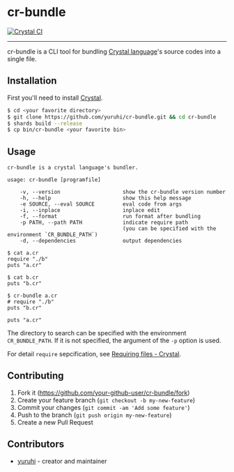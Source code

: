 # cr-bundle

[![Crystal CI](https://github.com/yuruhi/cr-bundle/workflows/Crystal%20CI/badge.svg)](https://github.com/yuruhi/cr-bundle/actions?query=workflow%3A%22Crystal+CI%22)

---

cr-bundle is a CLI tool for bundling [Crystal language](https://crystal-lang.org/)'s source codes into a single file.

## Installation

First you'll need to install [Crystal](https://crystal-lang.org/install/).

```sh
$ cd <your favorite directory>
$ git clone https://github.com/yuruhi/cr-bundle.git && cd cr-bundle
$ shards build --release
$ cp bin/cr-bundle <your favorite bin>
```

## Usage

```
cr-bundle is a crystal language's bundler.

usage: cr-bundle [programfile]

    -v, --version                    show the cr-bundle version number
    -h, --help                       show this help message
    -e SOURCE, --eval SOURCE         eval code from args
    -i, --inplace                    inplace edit
    -f, --format                     run format after bundling
    -p PATH, --path PATH             indicate require path
                                     (you can be specified with the environment `CR_BUNDLE_PATH`)
    -d, --dependencies               output dependencies
```

```crystal
$ cat a.cr
require "./b"
puts "a.cr"

$ cat b.cr
puts "b.cr"

$ cr-bundle a.cr
# require "./b"
puts "b.cr"

puts "a.cr"
```

The directory to search can be specified with the environment `CR_BUNDLE_PATH`. If it is not specified, the argument of the `-p` option is used.

For detail `require` sepcification, see [Requiring files - Crystal](https://crystal-lang.org/reference/syntax_and_semantics/requiring_files.html).

## Contributing

1. Fork it (<https://github.com/your-github-user/cr-bundle/fork>)
2. Create your feature branch (`git checkout -b my-new-feature`)
3. Commit your changes (`git commit -am 'Add some feature'`)
4. Push to the branch (`git push origin my-new-feature`)
5. Create a new Pull Request

## Contributors

-   [yuruhi](https://github.com/yuruhi) - creator and maintainer
